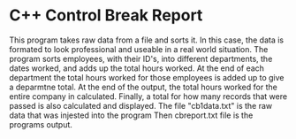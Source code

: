 # C++ Control Break Report
This program takes raw data from a file and sorts it.
In this case, the data is formated to look professional and useable in a real world situation.
The program sorts employees, with their ID's, into different departments, the dates worked, and adds up the total hours worked.
    At the end of each department the total hours worked for those employees is added up to give a deparmtne total.
    At the end of the output, the total hours worked for the entire company in calculated.
    Finally, a total for how many records that were passed is also calculated and displayed.
The file "cb1data.txt" is the raw data that was injested into the program
Then cbreport.txt file is the programs output.
